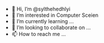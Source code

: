 - 👋 Hi, I’m @sylthehedhlyi
- 👀 I’m interested in Computer Sceien
- 🌱 I’m currently learning ...
- 💞️ I’m looking to collaborate on ...
- 📫 How to reach me ...

<!---
sylthehedhlyi/sylthehedhlyi is a ✨ special ✨ repository because its `README.md` (this file) appears on your GitHub profile.
You can click the Preview link to take a look at your changes.
--->
